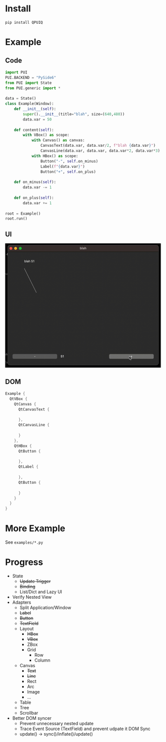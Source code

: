 # Install
```
pip install QPUIQ
```

# Example
## Code
```python
import PUI
PUI.BACKEND = "PySide6"
from PUI import State
from PUI.generic import *

data = State()
class Example(Window):
    def __init__(self):
        super().__init__(title="blah", size=(640,480))
        data.var = 50

    def content(self):
        with VBox() as scope:
            with Canvas() as canvas:
                CanvasText(data.var, data.var/2, f"blah {data.var}")
                CanvasLine(data.var, data.var, data.var*2, data.var*3)
            with HBox() as scope:
                Button("-", self.on_minus)
                Label(f"{data.var}")
                Button("+", self.on_plus)

    def on_minus(self):
        data.var -= 1

    def on_plus(self):
        data.var += 1

root = Example()
root.run()
```

## UI
![Qt Canvas Example](https://github.com/buganini/PUI/raw/main/screenshots/pyside6_canvas.gif)

## DOM
``` swift
Example {
  QtVBox {
    QtCanvas {
      QtCanvasText {

      },
      QtCanvasLine {

      }
    },
    QtHBox {
      QtButton {

      },
      QtLabel {

      },
      QtButton {

      }
    }
  }
}
```

# More Example
See `examples/*.py`

# Progress
* State
    * ~~Update Trigger~~
    * ~~Binding~~
    * List/Dict and Lazy UI
* Verify Nested View
* Adapters
    * Split Application/Window
    * ~~Label~~
    * ~~Button~~
    * ~~TextField~~
    * Layout
        * ~~HBox~~
        * ~~VBox~~
        * ZBox
        * Grid
            * Row
            * Column
    * Canvas
        * ~~Text~~
        * ~~Line~~
        * Rect
        * Arc
        * Image
        * ...
    * Table
    * Tree
    * Scrollbar
* Better DOM syncer
    * Prevent unnecessary nested update
    * Trace Event Source (TextField) and prevent udpate it DOM Sync
    * update() -> sync()/inflate()/update()
